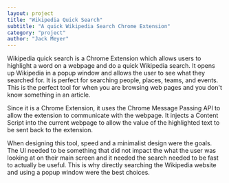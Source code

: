 ```yaml
---
layout: project
title: "Wikipedia Quick Search"
subtitle: "A quick Wikipedia Search Chrome Extension"
category: "project"
author: "Jack Meyer"
---
```

<!-- Start Writing Below in Markdown -->
Wikipedia quick search is a Chrome Extension which allows users to highlight
a word on a webpage and do a quick Wikipedia search. It opens up Wikipedia
in a popup window and allows the user to see what they searched for. It is
perfect for searching people, places, teams, and events. This is the perfect
tool for when you are browsing web pages and you don't know something in an
article.

Since it is a Chrome Extension, it uses the Chrome Message Passing API to allow
the extension to communicate with the webpage. It injects a Content Script
into the current webpage to allow the value of the highlighted text to be sent
back to the extension.

When designing this tool, speed and a minimalist design were the goals. The UI
needed to be something that did not impact the what the user was looking at on
their main screen and it needed the search needed to be fast to actually be
useful. This is why directly searching the Wikipedia website and using a
popup window were the best choices. 
